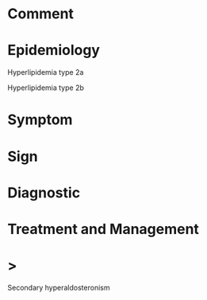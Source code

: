 # Comment

# Epidemiology

Hyperlipidemia type 2a

Hyperlipidemia type 2b

# Symptom

# Sign

# Diagnostic

# Treatment and Management

# >

Secondary hyperaldosteronism
